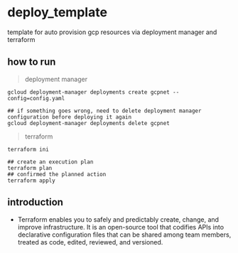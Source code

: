 # deploy_template
template for auto provision gcp resources via deployment manager and terraform

## how to run

> deployment manager

```
gcloud deployment-manager deployments create gcpnet --config=config.yaml

## if something goes wrong, need to delete deployment manager configuration before deploying it again
gcloud deployment-manager deployments delete gcpnet
```

> terraform

```
terraform ini

## create an execution plan
terraform plan
## confirmed the planned action
terraform apply

```

## introduction

- Terraform enables you to safely and predictably create, change, and improve infrastructure. It is an open-source tool that codifies APIs into declarative configuration files that can be shared among team members, treated as code, edited, reviewed, and versioned.



